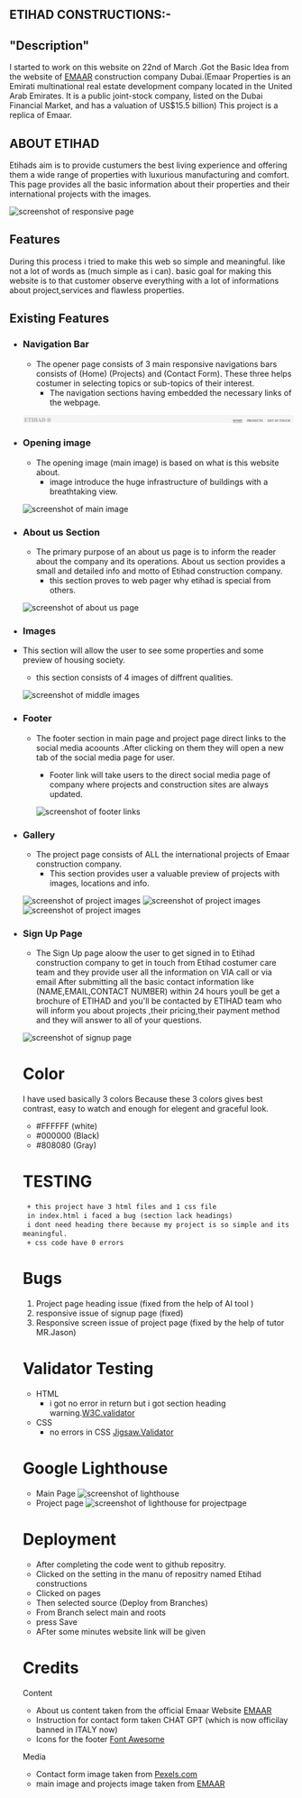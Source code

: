## ETIHAD CONSTRUCTIONS:-
## "Description"
I started to work on this website on 22nd of March .Got the Basic Idea from the website of [EMAAR](https://www.emaar.com) construction company Dubai.(Emaar Properties is an Emirati multinational real estate development company located in the United Arab Emirates. It is a public joint-stock company, listed on the Dubai Financial Market, and has a valuation of US$15.5 billion) This project is a replica of Emaar.

## ABOUT ETIHAD
 Etihads aim is to provide custumers the best living experience and offering them a wide range of properties with luxurious manufacturing and comfort. This page provides all the basic information about their properties and their international projects with the images.

 ![screenshot of responsive page](/documentations/main%20reponsive.png)

 ## Features 
 During this process i tried to make this web so simple and meaningful. like not a lot of words as (much simple as i can).
 basic goal for making this website is to that customer observe everything with a lot of informations about project,services and flawless properties.

 ## Existing Features

 + ### Navigation Bar
   + The opener page consists of 3 main responsive navigations bars consists of (Home) (Projects) and (Contact Form).
   These three helps costumer in selecting topics or sub-topics of their interest. 
     + The navigation sections having embedded the necessary links of the webpage.

    ![screenshot of navigation part](/documentation/navbar.png)
  
+ ### Opening image
  + The opening image (main image) is based on what is this website about.
    + image introduce the huge infrastructure of buildings with a breathtaking view.

  ![screenshot of main image](/Documents/main-image.png)
 

 + ### About us Section
   + The primary purpose of an about us page is to inform the reader about the company and its operations. About us section provides a small and detailed info and motto of Etihad construction company.
     + this section proves to web pager why etihad is special from
    others.


   ![screenshot of about us page](/Documents/about.png)


+ ### Images 
 + This section will allow the user to see some properties and some preview of housing society.
   + this section consists of 4 images of diffrent qualities.

   ![screenshot of middle images](/Documents/middle-images.png)

+ ### Footer
  + The footer section in main page and project page direct links to the social media acoounts .After clicking on them they will open a new tab of the social media page for user.
    + Footer link will take users to the direct social media page of company
    where projects and construction sites are always updated.


    ![screenshot of footer links](/Documents/footer.png)


+ ### Gallery 
     + The project page consists of ALL the international projects of Emaar construction company.
       + This section provides user a valuable preview of projects with images, locations and info.


    ![screenshot of project images](/Documents/projects%201.png)
    ![screenshot of project images](/Documents/project%202.png)
    ![screenshot of project images](/Documents/project%203.png)

 + ### Sign Up Page 

      + The Sign Up page aloow the user to get signed in to Etihad construction company to get in touch from Etihad costumer care team and they provide user all the information on VIA call or via email 
      After submitting all the basic contact information like (NAME,EMAIL,CONTACT NUMBER) within 24 hours youll be get a brochure of ETIHAD and 
      you'll be contacted by ETIHAD team who will inform you about projects ,their pricing,their payment method and they will answer to all of your questions. 

      ![screenshot of signup page](/Documents/contact.png)

      # Color
      I have used basically 3 colors Because these 3 colors gives best contrast, easy to watch and enough for elegent and graceful look.
      + #FFFFFF (white)
      + #000000 (Black)
      + #808080 (Gray)



      # TESTING
        + this project have 3 html files and 1 css file 
        in index.html i faced a bug (section lack headings)
        i dont need heading there because my project is so simple and its meaningful.
        + css code have 0 errors 


      # Bugs
      1. Project page heading issue (fixed from the help of AI tool )
      2. responsive issue of  signup page (fixed) 
      3. Responsive screen issue of project page (fixed by the help of tutor MR.Jason)

      # Validator Testing
      + HTML
         + i got no error in return but i got section heading warning.[W3C.validator](https://validator.w3.org/)
      + CSS 
         + no errors in CSS [Jigsaw.Validator](https://jigsaw.w3.org/)



    # Google Lighthouse
     + Main Page
     ![screenshot of lighthouse](/Documents/mainpage.png)
     + Project page
     ![screenshot of lighthouse for projectpage](/Documents/projectpage.png)
        

    # Deployment
    + After completing the code went to github repositry.
    + Clicked on the setting in the manu of repositry named Etihad constructions
    + Clicked on pages 
    + Then selected source (Deploy from Branches)
    + From Branch select main and roots
    + press Save
    + AFter some minutes website link will be given

   # Credits

   Content
    + About us content taken from the official Emaar Website [EMAAR](https://www.emaar.com) 
    + Instruction for contact form taken CHAT GPT (which is now officilay banned in ITALY now)
    + Icons for the footer [Font Awesome](https://fontawesome.com/)

    Media
    + Contact form image taken from [Pexels.com](https://www.pexels.com/)
    + main image and projects image taken from [EMAAR](https://www.emaar.com) 

